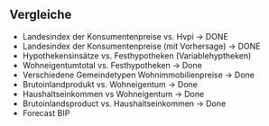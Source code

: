 ## Vergleiche

* Landesindex der Konsumentenpreise vs. Hvpi -> DONE
* Landesindex der Konsumentenpreise (mit Vorhersage) -> DONE
* Hypothekensinsätze vs. Festhypotheken (Variablehyptheken)
* Wohneigentumtotal vs. Festhypotheken -> Done
* Verschiedene Gemeindetypen Wohnimmobilienpreise -> Done
* Brutoinlandprodukt vs. Wohneigentum -> Done
* Haushaltseinkommen vs Wohneigentum -> Done
* Brutoinlandsproduct vs. Haushaltseinkommen -> Done
* Forecast BIP 
